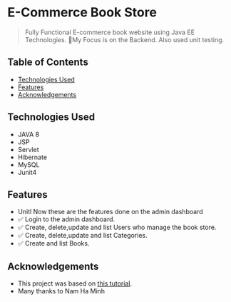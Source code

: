 # E-Commerce Book Store
>  Fully Functional E-commerce book website using Java EE Technologies.
> 📝My Focus is on the Backend.
>   Also used unit testing.

## Table of Contents
* [Technologies Used](#technologies-used)
* [Features](#features)
* [Acknowledgements](#acknowledgements)

## Technologies Used
- JAVA 8
- JSP
- Servlet
- Hibernate
- MySQL
- Junit4

## Features
- Unitl Now these are the features done on the admin dashboard
- ✅ Login to the admin dashboard.
- ✅ Create, delete,update and list Users who manage the book store.
- ✅ Create, delete,update and list Categories.
- ✅ Create and list Books.

## Acknowledgements
- This project was based on [this tutorial](https://bit.ly/3NFR3ZC).
- Many thanks to Nam Ha Minh




